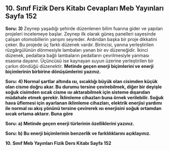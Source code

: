 ## 10. Sınıf Fizik Ders Kitabı Cevapları Meb Yayınları Sayfa 152

**Soru: 3)** Zeynep yaşadığı şehirde düzenlenen bilim fuarına gider ve yapılan projeleri incelemeye başlar. Zeynep ilk olarak güneş panelleri sayesinde çalışan otomobillerin yarışını seyreder. Ardından başka bir proje dikkatini çeker. Bu projede üç farklı düzenek vardır. Birincisi, yanına yerleştirilen rüzgârgülünün dönmesiyle lambaları yanan bir ev düzeneğidir. İkinci düzenek, pedallara bağlı lambaların pedalların çevrilmesiyle yanması esasına dayanır. Üçüncüsü ise kaynayan suyun üzerine yerleştirilen bir çarkın döndüğü düzenektir. **Metinde geçen enerji biçimlerini ve enerji biçimlerinin birbirine dönüşümlerini yazınız.**

**Soru: 4) Normal şartlar altında ısı, sıcaklığı büyük olan cisimden küçük olan cisme doğru akar. Bu durumu tersine çevirebilmek, diğer bir deyişle soğuk cisimden sıcak cisme ısı aktarabilmek için sisteme dışarıdan müdahale etmek gerekir. İklimleme cihazları buna örnek verilebilir. Soğuk hava üflemesi için ayarlanan iklimleme cihazları, elektrik enerjisi yardımı ile normal ısı akış yönünü tersine çevirerek ısı enerjisini soğuk ortamdan sıcak ortama aktarır. Buna göre**

**Soru: a) Metinde geçen enerji türlerinin özelliklerini yazınız.**

**Soru: b) Bu enerji biçimlerinin benzerlik ve farklılıklarını açıklayınız.**

**10. Sınıf Meb Yayınları Fizik Ders Kitabı Sayfa 152**